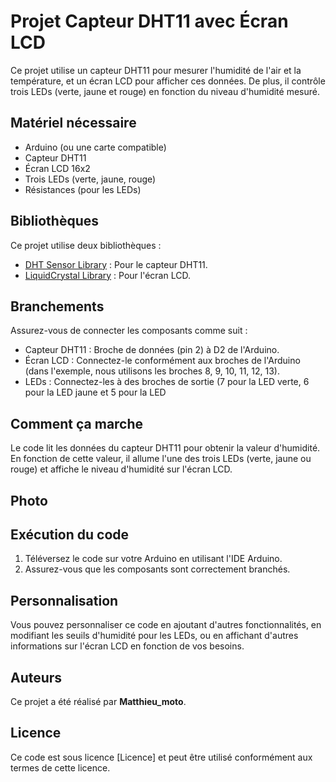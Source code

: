 # Projet Capteur DHT11 avec Écran LCD

Ce projet utilise un capteur DHT11 pour mesurer l'humidité de l'air et la température, et un écran LCD pour afficher ces données. De plus, il contrôle trois LEDs (verte, jaune et rouge) en fonction du niveau d'humidité mesuré.

## Matériel nécessaire

- Arduino (ou une carte compatible)
- Capteur DHT11
- Écran LCD 16x2
- Trois LEDs (verte, jaune, rouge)
- Résistances (pour les LEDs)

## Bibliothèques

Ce projet utilise deux bibliothèques :

- [DHT Sensor Library](https://github.com/adafruit/DHT-sensor-library) : Pour le capteur DHT11.
- [LiquidCrystal Library](https://www.arduino.cc/en/Reference/LiquidCrystal) : Pour l'écran LCD.

## Branchements

Assurez-vous de connecter les composants comme suit :

- Capteur DHT11 : Broche de données (pin 2) à D2 de l'Arduino.
- Écran LCD : Connectez-le conformément aux broches de l'Arduino (dans l'exemple, nous utilisons les broches 8, 9, 10, 11, 12, 13).
- LEDs : Connectez-les à des broches de sortie (7 pour la LED verte, 6 pour la LED jaune et 5 pour la LED 

## Comment ça marche

Le code lit les données du capteur DHT11 pour obtenir la valeur d'humidité. En fonction de cette valeur, il allume l'une des trois LEDs (verte, jaune ou rouge) et affiche le niveau d'humidité sur l'écran LCD.

## Photo 



## Exécution du code

1. Téléversez le code sur votre Arduino en utilisant l'IDE Arduino.
2. Assurez-vous que les composants sont correctement branchés.

## Personnalisation

Vous pouvez personnaliser ce code en ajoutant d'autres fonctionnalités, en modifiant les seuils d'humidité pour les LEDs, ou en affichant d'autres informations sur l'écran LCD en fonction de vos besoins.

## Auteurs

Ce projet a été réalisé par **Matthieu_moto**.

## Licence

Ce code est sous licence [Licence] et peut être utilisé conformément aux termes de cette licence.
